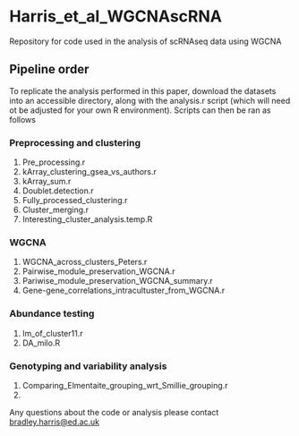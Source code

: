 # Harris_et_al_WGCNAscRNA
Repository for code used in the analysis of scRNAseq data using WGCNA


## Pipeline order
To replicate the analysis performed in this paper, download the datasets into an accessible directory, along with the analysis.r script (which will need ot be adjusted for your own R environment). Scripts can then be ran as follows

### Preprocessing and clustering
  1. Pre_processing.r
  2. kArray_clustering_gsea_vs_authors.r
  3. kArray_sum.r
  4. Doublet.detection.r
  5. Fully_processed_clustering.r
  6. Cluster_merging.r
  7. Interesting_cluster_analysis.temp.R

### WGCNA
  1. WGCNA_across_clusters_Peters.r
  2. Pairwise_module_preservation_WGCNA.r
  3. Pariwise_module_preservation_WGCNA_summary.r
  4. Gene-gene_correlations_intracultuster_from_WGCNA.r

### Abundance testing
  1. lm_of_cluster11.r
  2. DA_milo.R

### Genotyping and variability analysis
  1. Comparing_Elmentaite_grouping_wrt_Smillie_grouping.r
  2. 

Any questions about the code or analysis please contact bradley.harris@ed.ac.uk
